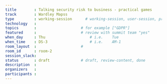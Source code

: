 ```yaml
---
title        : Talking security risk to business - practical games
track        : Wardley Mapss
type         : working-session      # working-session, user-session, product-session
technology   :
topics       :                    # for example ["GDPR"]
featured     :                    # review with summit team "yes"
when_day     : Thu                    # i.e.    Tue
when_time    : DS-3                   # i.e.    AM-1
room_layout  :                    #
room_id      : room-2
session_slack: 
status       : draft              # draft, review-content, done
description  :
organizers   :
participants :
---
```



<!--(add intro)

## WHY

(...)

## What

(...)

## Outcomes

(...)

## References

(...)


## Previous-->
